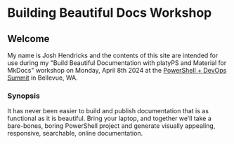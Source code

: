 # Building Beautiful Docs Workshop

## Welcome

My name is Josh Hendricks and the contents of this site are intended for use during
my "Build Beautiful Documentation with platyPS and Material for MkDocs" workshop
on Monday, April 8th 2024 at the [PowerShell + DevOps Summit](https://www.powershellsummit.org/)
in Bellevue, WA.

### Synopsis

It has never been easier to build and publish documentation that is as functional
as it is beautiful. Bring your laptop, and together we’ll take a bare-bones, boring
PowerShell project and generate visually appealing, responsive, searchable, online
documentation.
